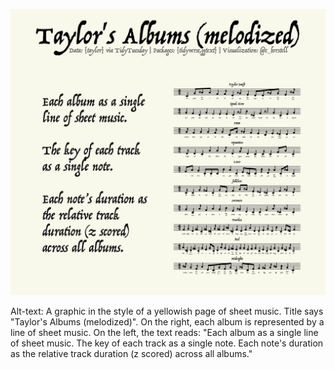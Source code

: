 ![](./taylor_albums.jpg)

Alt-text: A graphic in the style of a yellowish page of sheet music. Title says "Taylor's Albums (melodized)". On the right, each album is represented by a line of sheet music. On the left, the text reads: "Each album as a single line of sheet music. The key of each track as a single note. Each note's duration as the relative track duration (z scored) across all albums."
